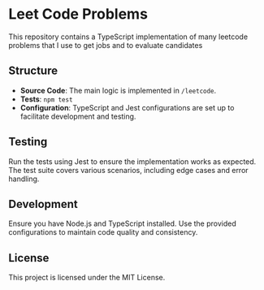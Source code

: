 # Leet Code Problems

This repository contains a TypeScript implementation of many leetcode problems that I use to get jobs and to evaluate candidates

## Structure

- **Source Code**: The main logic is implemented in `/leetcode`.
- **Tests**: `npm test`
- **Configuration**: TypeScript and Jest configurations are set up to facilitate development and testing.

## Testing

Run the tests using Jest to ensure the implementation works as expected. The test suite covers various scenarios, including edge cases and error handling.

## Development

Ensure you have Node.js and TypeScript installed. Use the provided configurations to maintain code quality and consistency.

## License

This project is licensed under the MIT License.

